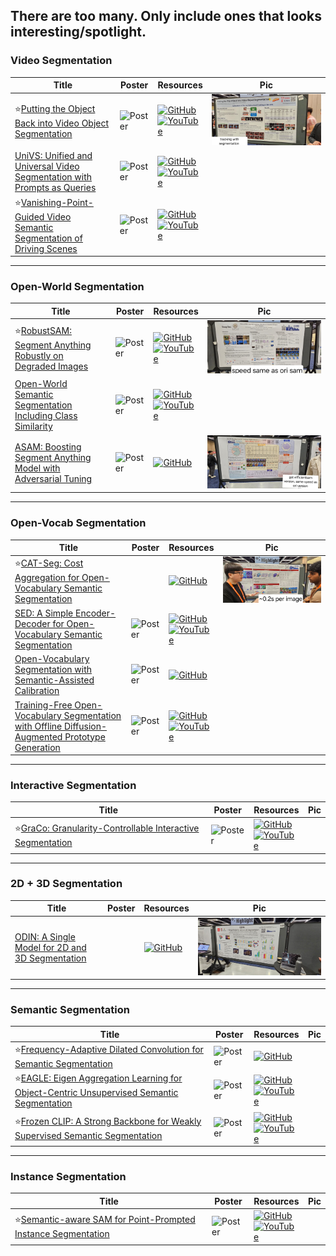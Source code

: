 ## There are too many. Only include ones that looks interesting/spotlight. 

### Video Segmentation
|Title|Poster|Resources|Pic|
|------|------|------|------|
| ⭐[Putting the Object Back into Video Object Segmentation ](https://openaccess.thecvf.com/content/CVPR2024/html/Cheng_Putting_the_Object_Back_into_Video_Object_Segmentation_CVPR_2024_paper.html)|![Poster](https://cvpr.thecvf.com/media/PosterPDFs/CVPR%202024/31438.png?t=1717298944.8735409) | [![GitHub](https://img.shields.io/github/stars/hkchengrex/Cutie?style=social)](https://github.com/hkchengrex/Cutie)<br> [![YouTube](https://img.shields.io/badge/YouTube-%23FF0000.svg?style=for-the-badge&logo=YouTube&logoColor=white)](https://www.youtube.com/watch?v=zA5wNUTf7hY)| ![Pic](https://github.com/HeChengHui/CVPR2024/blob/main/Papers/Topics/Segmentation/assets/WhatsApp%20Image%202024-07-03%20at%2017.15.27.jpeg)
| [UniVS: Unified and Universal Video Segmentation with Prompts as Queries ](https://openaccess.thecvf.com/content/CVPR2024/html/Li_UniVS_Unified_and_Universal_Video_Segmentation_with_Prompts_as_Queries_CVPR_2024_paper.html)|![Poster](https://github.com/HeChengHui/CVPR2024/blob/main/Papers/Topics/Segmentation/assets/31859.png) | [![GitHub](https://img.shields.io/github/stars/MinghanLi/UniVS?style=social)](https://github.com/MinghanLi/UniVS)<br> [![YouTube](https://img.shields.io/badge/YouTube-%23FF0000.svg?style=for-the-badge&logo=YouTube&logoColor=white)](https://www.youtube.com/watch?v=Je8BrxatgsU)
| ⭐[Vanishing-Point-Guided Video Semantic Segmentation of Driving Scenes ](https://openaccess.thecvf.com/content/CVPR2024/html/Guo_Vanishing-Point-Guided_Video_Semantic_Segmentation_of_Driving_Scenes_CVPR_2024_paper.html)|![Poster](https://cvpr.thecvf.com/media/PosterPDFs/CVPR%202024/29993.png?t=1717296403.025962) | [![GitHub](https://img.shields.io/github/stars/RascalGdd/VPSeg?style=social)](https://github.com/RascalGdd/VPSeg)<br> [![YouTube](https://img.shields.io/badge/YouTube-%23FF0000.svg?style=for-the-badge&logo=YouTube&logoColor=white)](https://www.youtube.com/watch?v=uaE_BTBRduQ)

---

### Open-World Segmentation
|Title|Poster|Resources|Pic|
|------|------|------|------|
| ⭐[RobustSAM: Segment Anything Robustly on Degraded Images ](https://openaccess.thecvf.com/content/CVPR2024/html/Chen_RobustSAM_Segment_Anything_Robustly_on_Degraded_Images_CVPR_2024_paper.html)| ![Poster](https://github.com/HeChengHui/CVPR2024/blob/main/Papers/Topics/Segmentation/assets/29230.png) | [![GitHub](https://img.shields.io/github/stars/robustsam/RobustSAM?style=social)](https://github.com/robustsam/RobustSAM)<br> [![YouTube](https://img.shields.io/badge/YouTube-%23FF0000.svg?style=for-the-badge&logo=YouTube&logoColor=white)](https://www.youtube.com/watch?v=Awukqkbs6zM)| ![Pic](https://github.com/HeChengHui/CVPR2024/blob/main/Papers/Topics/Segmentation/assets/WhatsApp%20Image%202024-07-03%20at%2023.47.14.jpeg)
| [Open-World Semantic Segmentation Including Class Similarity ](https://openaccess.thecvf.com/content/CVPR2024/html/Sodano_Open-World_Semantic_Segmentation_Including_Class_Similarity_CVPR_2024_paper.html)| ![Poster](https://cvpr.thecvf.com/media/PosterPDFs/CVPR%202024/29608.png?t=1716464601.0709767) | [![GitHub](https://img.shields.io/github/stars/PRBonn/ContMAV?style=social)](https://github.com/PRBonn/ContMAV)<br> [![YouTube](https://img.shields.io/badge/YouTube-%23FF0000.svg?style=for-the-badge&logo=YouTube&logoColor=white)](https://www.youtube.com/watch?v=ei2cbyPQgag)|
| [ASAM: Boosting Segment Anything Model with Adversarial Tuning ](https://openaccess.thecvf.com/content/CVPR2024/html/Li_ASAM_Boosting_Segment_Anything_Model_with_Adversarial_Tuning_CVPR_2024_paper.html)| ![Poster](https://cvpr.thecvf.com/media/PosterPDFs/CVPR%202024/31630.png?t=1717313200.7029068) | [![GitHub](https://img.shields.io/github/stars/luckybird1994/ASAM?style=social)](https://github.com/luckybird1994/ASAM)|![Pic](https://github.com/HeChengHui/CVPR2024/blob/main/Papers/Topics/Segmentation/assets/WhatsApp%20Image%202024-07-03%20at%2023.26.12.jpeg)

---

### Open-Vocab Segmentation
|Title|Poster|Resources|Pic|
|------|------|------|------|
| ⭐[CAT-Seg: Cost Aggregation for Open-Vocabulary Semantic Segmentation ](https://openaccess.thecvf.com/content/CVPR2024/html/Cho_CAT-Seg_Cost_Aggregation_for_Open-Vocabulary_Semantic_Segmentation_CVPR_2024_paper.html)| | [![GitHub](https://img.shields.io/github/stars/KU-CVLAB/CAT-Seg?style=social)](https://github.com/KU-CVLAB/CAT-Seg)| ![Pic](https://github.com/HeChengHui/CVPR2024/blob/main/Papers/Topics/Segmentation/assets/WhatsApp%20Image%202024-07-03%20at%2023.50.35.jpeg)
| [SED: A Simple Encoder-Decoder for Open-Vocabulary Semantic Segmentation ](https://openaccess.thecvf.com/content/CVPR2024/html/Xie_SED_A_Simple_Encoder-Decoder_for_Open-Vocabulary_Semantic_Segmentation_CVPR_2024_paper.html)| ![Poster](https://cvpr.thecvf.com/media/PosterPDFs/CVPR%202024/31675.png?t=1716687368.6970675) | [![GitHub](https://img.shields.io/github/stars/xb534/SED?style=social)](https://github.com/xb534/SED)<br> [![YouTube](https://img.shields.io/badge/YouTube-%23FF0000.svg?style=for-the-badge&logo=YouTube&logoColor=white)](https://www.youtube.com/watch?v=1hfCnjtTtSo)
| [Open-Vocabulary Segmentation with Semantic-Assisted Calibration ](https://openaccess.thecvf.com/content/CVPR2024/html/Liu_Open-Vocabulary_Segmentation_with_Semantic-Assisted_Calibration_CVPR_2024_paper.html)| ![Poster](https://github.com/HeChengHui/CVPR2024/blob/main/Papers/Topics/Segmentation/assets/29834.png) | [![GitHub](https://img.shields.io/github/stars/yongliu20/SCAN?style=social)](https://github.com/yongliu20/SCAN)
| [Training-Free Open-Vocabulary Segmentation with Offline Diffusion-Augmented Prototype Generation ](https://openaccess.thecvf.com/content/CVPR2024/html/Barsellotti_Training-Free_Open-Vocabulary_Segmentation_with_Offline_Diffusion-Augmented_Prototype_Generation_CVPR_2024_paper.html)| ![Poster](https://cvpr.thecvf.com/media/PosterPDFs/CVPR%202024/30941.png?t=1717429631.8403218) | [![GitHub](https://img.shields.io/github/stars/aimagelab/freeda?style=social)](https://github.com/aimagelab/freeda)<br> [![YouTube](https://img.shields.io/badge/YouTube-%23FF0000.svg?style=for-the-badge&logo=YouTube&logoColor=white)](https://www.youtube.com/watch?v=lXpr2DorzQU)


---

### Interactive Segmentation
|Title|Poster|Resources|Pic|
|------|------|------|------|
| ⭐[GraCo: Granularity-Controllable Interactive Segmentation ](https://openaccess.thecvf.com/content/CVPR2024/html/Zhao_GraCo_Granularity-Controllable_Interactive_Segmentation_CVPR_2024_paper.html)| ![Poster](https://cvpr.thecvf.com/media/PosterPDFs/CVPR%202024/31571.png?t=1717420465.3381748) | [![GitHub](https://img.shields.io/github/stars/Zhao-Yian/GraCo?style=social)](https://github.com/Zhao-Yian/GraCo)<br> [![YouTube](https://img.shields.io/badge/YouTube-%23FF0000.svg?style=for-the-badge&logo=YouTube&logoColor=white)](https://www.youtube.com/watch?v=DGCQSLC-prU)

---

### 2D + 3D Segmentation
|Title|Poster|Resources|Pic|
|------|------|------|------|
| [ODIN: A Single Model for 2D and 3D Segmentation ](https://openaccess.thecvf.com/content/CVPR2024/html/Jain_ODIN_A_Single_Model_for_2D_and_3D_Segmentation_CVPR_2024_paper.html)| | [![GitHub](https://img.shields.io/github/stars/ayushjain1144/odin?style=social)](https://github.com/ayushjain1144/odin)|![Pic](https://github.com/HeChengHui/CVPR2024/blob/main/Papers/Topics/Segmentation/assets/WhatsApp%20Image%202024-07-03%20at%2023.02.07.jpeg)

---

### Semantic Segmentation
|Title|Poster|Resources|Pic|
|------|------|------|------|
| ⭐[Frequency-Adaptive Dilated Convolution for Semantic Segmentation ](https://openaccess.thecvf.com/content/CVPR2024/html/Chen_Frequency-Adaptive_Dilated_Convolution_for_Semantic_Segmentation_CVPR_2024_paper.html)|![Poster](https://cvpr.thecvf.com/media/PosterPDFs/CVPR%202024/30701.png?t=1717170034.0834613) | [![GitHub](https://img.shields.io/github/stars/Linwei-Chen/FADC?style=social)](https://github.com/Linwei-Chen/FADC)
| ⭐[EAGLE: Eigen Aggregation Learning for Object-Centric Unsupervised Semantic Segmentation ](https://openaccess.thecvf.com/content/CVPR2024/html/Kim_EAGLE_Eigen_Aggregation_Learning_for_Object-Centric_Unsupervised_Semantic_Segmentation_CVPR_2024_paper.html)|![Poster](https://cvpr.thecvf.com/media/PosterPDFs/CVPR%202024/30293.png?t=1717421354.7938871) | [![GitHub](https://img.shields.io/github/stars/MICV-yonsei/EAGLE?style=social)](https://github.com/MICV-yonsei/EAGLE)<br> [![YouTube](https://img.shields.io/badge/YouTube-%23FF0000.svg?style=for-the-badge&logo=YouTube&logoColor=white)](https://www.youtube.com/watch?v=0a799IDW4e0)
| ⭐[Frozen CLIP: A Strong Backbone for Weakly Supervised Semantic Segmentation ](https://openaccess.thecvf.com/content/CVPR2024/html/Zhang_Frozen_CLIP_A_Strong_Backbone_for_Weakly_Supervised_Semantic_Segmentation_CVPR_2024_paper.html)| ![Poster](https://cvpr.thecvf.com/media/PosterPDFs/CVPR%202024/30253.png?t=1716781257.513028) | [![GitHub](https://img.shields.io/github/stars/zbf1991/WeCLIP?style=social)](https://github.com/zbf1991/WeCLIP)<br> [![YouTube](https://img.shields.io/badge/YouTube-%23FF0000.svg?style=for-the-badge&logo=YouTube&logoColor=white)](https://www.youtube.com/watch?v=Lh489nTm_M0)

---

### Instance Segmentation
|Title|Poster|Resources|Pic|
|------|------|------|------|
| ⭐[Semantic-aware SAM for Point-Prompted Instance Segmentation ](https://openaccess.thecvf.com/content/CVPR2024/html/Wei_Semantic-aware_SAM_for_Point-Prompted_Instance_Segmentation_CVPR_2024_paper.html)| ![Poster](https://github.com/HeChengHui/CVPR2024/blob/main/Papers/Topics/Segmentation/assets/29420.png) | [![GitHub](https://img.shields.io/github/stars/zhaoyangwei123/SAPNet?style=social)](https://github.com/zhaoyangwei123/SAPNet)<br> [![YouTube](https://img.shields.io/badge/YouTube-%23FF0000.svg?style=for-the-badge&logo=YouTube&logoColor=white)](https://www.youtube.com/watch?v=42-tJFmT7Ao)

